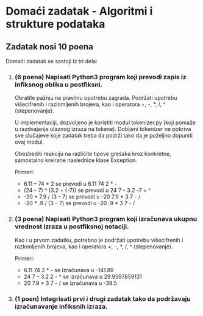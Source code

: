 <!DOCTYPE html>
<html lang="en">
<head>
    <meta charset="UTF-8">
    <meta name="viewport" content="width=device-width, initial-scale=1.0">
    <title>Domaći zadatak - Algoritmi i strukture podataka</title>
</head>
<body>
    <h1>Domaći zadatak - Algoritmi i strukture podataka</h1>
    <h2>Zadatak nosi 10 poena</h2>
    <p>Domaći zadatak se sastoji iz tri dela:</p>
    <ol>
        <li>
            <h3>(6 poena) Napisati Python3 program koji prevodi zapis iz infiksnog oblika u postfiksni.</h3>
            <p>Obratite pažnju na pravilnu upotrebu zagrada. Podržati upotrebu višecifrenih i razlomljenih brojeva, kao i operatora +, -, *, /, ^ (stepenovanje).</p>
            <p>U implementaciji, dozvoljeno je koristiti modul tokenizer.py (koji pomaže u razdvajanje ulaznog izraza na tokene). Dobijeni tokenizer ne pokriva sve slučajeve koje zadatak treba da podrži tako da je poželjno dopuniti ovaj modul.</p>
            <p>Obezbediti reakciju na različite tipove grešaka kroz konkretne, samostalno kreirane naslednice klase Exception.</p>
            <p>Primeri:</p>
            <ul>
                <li>6.11 – 74 * 2 se prevodi u 6.11 74 2 * -</li>
                <li>(24 – 7) ^ (3.2 + (-7)) se prevodi u 24 7 – 3.2 -7 + ^</li>
                <li>-20 * 7.9 / (3 – 7) se prevodi u -20 7.9 * 3 7 - /</li>
                <li>-20 * .9 / (3 – 7) se prevodi u -20 .9 * 3 7 - /</li>
            </ul>
        </li>
        <li>
            <h3>(3 poena) Napisati Python3 program koji izračunava ukupnu vrednost izraza u postfiksnoj notaciji.</h3>
            <p>Kao i u prvom zadatku, potrebno je podržati upotrebu višecifrenih i razlomljenih brojeva, kao i operatora +, -, *, /, ^ (stepenovanje).</p>
            <p>Primeri:</p>
            <ul>
                <li>6.11 74 2 * - se izračunava u -141.89</li>
                <li>24 7 – 3.2 2 - ^ se izračunava u 29.9597859131</li>
                <li>20 7.9 * 3 7 - / se izračunava u -39.5</li>
            </ul>
        </li>
        <li>
            <h3>(1 poen) Integrisati prvi i drugi zadatak tako da podržavaju izračunavanje infiksnih izraza.</h3>
        </li>
    </ol>
</body>
</html>
